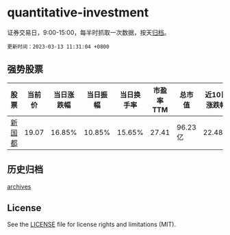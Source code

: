 # quantitative-investment

证券交易日，9:00-15:00，每半时抓取一次数据，按天[归档](archives)。

`更新时间：2023-03-13 11:31:04 +0800`

## 强势股票

|股票|当前价|当日涨跌幅|当日振幅|当日换手率|市盈率TTM|总市值|近10日涨跌幅|
|----|----|----|----|----|----|----|----|
|[新国都](https://xueqiu.com/S/SZ300130)|19.07|16.85%|10.85%|15.65%|27.41|96.23亿|22.48%|

## 历史归档

[archives](archives)

## License

See the [LICENSE](LICENSE) file for license rights and limitations (MIT).